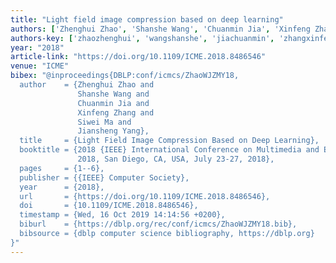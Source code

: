 ```yaml
---
title: "Light field image compression based on deep learning"
authors: ['Zhenghui Zhao', 'Shanshe Wang', 'Chuanmin Jia', 'Xinfeng Zhang', 'Siwei Ma', 'Jiansheng Yang']
authors-key: ['zhaozhenghui', 'wangshanshe', 'jiachuanmin', 'zhangxinfeng', 'masiwei', 'yangjiansheng']
year: "2018"
article-link: "https://doi.org/10.1109/ICME.2018.8486546"
venue: "ICME"
bibex: "@inproceedings{DBLP:conf/icmcs/ZhaoWJZMY18,
  author    = {Zhenghui Zhao and
               Shanshe Wang and
               Chuanmin Jia and
               Xinfeng Zhang and
               Siwei Ma and
               Jiansheng Yang},
  title     = {Light Field Image Compression Based on Deep Learning},
  booktitle = {2018 {IEEE} International Conference on Multimedia and Expo, {ICME}
               2018, San Diego, CA, USA, July 23-27, 2018},
  pages     = {1--6},
  publisher = {{IEEE} Computer Society},
  year      = {2018},
  url       = {https://doi.org/10.1109/ICME.2018.8486546},
  doi       = {10.1109/ICME.2018.8486546},
  timestamp = {Wed, 16 Oct 2019 14:14:56 +0200},
  biburl    = {https://dblp.org/rec/conf/icmcs/ZhaoWJZMY18.bib},
  bibsource = {dblp computer science bibliography, https://dblp.org}
}"
---
```

